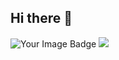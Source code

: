 ## Hi there 👋
<img src="https://tryhackme-badges.s3.amazonaws.com/lNightcrawlerl.png" alt="Your Image Badge"/>

<img src="https://tryhackme.com/api/v2/badges/public-profile?userPublicId=564871" />


<!--
**belu-uwu/belu-uwu** is a ✨ _special_ ✨ repository because its `README.md` (this file) appears on your GitHub profile.

Here are some ideas to get you started:

- 🔭 I’m currently working on ...
- 🌱 I’m currently learning ...
- 👯 I’m looking to collaborate on ...
- 🤔 I’m looking for help with ...
- 💬 Ask me about ...
- 📫 How to reach me: ...
- 😄 Pronouns: ...
- ⚡ Fun fact: ...
-->

